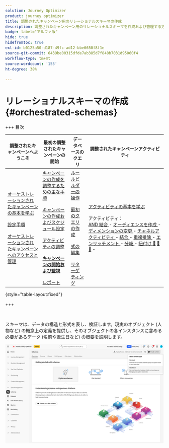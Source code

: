 ```yaml
---
solution: Journey Optimizer
product: journey optimizer
title: 調整されたキャンペーン用のリレーショナルスキーマの作成
description: 調整されたキャンペーン用のリレーショナルスキーマを作成および管理する方法について説明します
badge: label="アルファ版"
hide: true
hidefromtoc: true
exl-id: b0125a50-d187-49fc-ad12-bbe6650f8f1e
source-git-commit: 6439be00315dfde7ab385d7f848b7031d95060f4
workflow-type: tm+mt
source-wordcount: '155'
ht-degree: 38%

---
```


# リレーショナルスキーマの作成 {#orchestrated-schemas}

+++ 目次

| 調整されたキャンペーンへようこそ | 最初の調整されたキャンペーンの開始 | データベースのクエリ | 調整されたキャンペーンアクティビティ |
|---|---|---|---|
| [ オーケストレーションされたキャンペーンの基本を学ぶ ](gs-orchestrated-campaigns.md)<br/><br/>[ 設定手順 ](configuration-steps.md)<br/><br/>[ オーケストレーションされたキャンペーンへのアクセスと管理 ](access-manage-orchestrated-campaigns.md) | [ キャンペーンの作成を調整するための主な手順 ](gs-campaign-creation.md)<br/><br/>[ キャンペーンの作成およびスケジュール設定 ](create-orchestrated-campaign.md)<br/><br/>[ アクティビティの調整 ](orchestrate-activities.md)<br/><br/><b>[ キャンペーンの開始および監視 ](start-monitor-campaigns.md)</b><br/><br/>[ レポート ](reporting-campaigns.md) | [ ルールビルダーの操作 ](orchestrated-rule-builder.md)<br/><br/>[ 最初のクエリの作成 ](build-query.md)<br/><br/>[ 式の編集 ](edit-expressions.md)<br/><br/>[ リターゲティング ](retarget.md) | [ アクティビティの基本を学ぶ ](activities/about-activities.md)<br/><br/> アクティビティ：<br/>[AND 結合 ](activities/and-join.md) - [ オーディエンスを作成 ](activities/build-audience.md) - [ ディメンションの変更 ](activities/change-dimension.md) - [ チャネルアクティビティ ](activities/channels.md) - [ 結合 ](activities/combine.md) - [ 重複排除 ](activities/deduplication.md) - [ エンリッチメント ](activities/enrichment.md) - [ 分岐 ](activities/fork.md) - [ 紐付け ](activities/reconciliation.md) [&#128279;](save-audience.md) [&#128279;](activities/split.md) [&#128279;](activities/wait.md) - |

{style="table-layout:fixed"}

+++

<br/>

スキーマは、データの構造と形式を表し、検証します。現実のオブジェクト (人物など) の概念上の定義を提供し、そのオブジェクトの各インスタンスに含める必要があるデータ (名前や誕生日など) の概要を説明します。

![ 「リレーショナル」オプションが選択された「スキーマを作成」ボタン ](assets/create-relational-schema.png)
